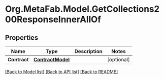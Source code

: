 
# Org.MetaFab.Model.GetCollections200ResponseInnerAllOf

## Properties

Name | Type | Description | Notes
------------ | ------------- | ------------- | -------------
**Contract** | [**ContractModel**](ContractModel.md) |  | [optional] 

[[Back to Model list]](../README.md#documentation-for-models)
[[Back to API list]](../README.md#documentation-for-api-endpoints)
[[Back to README]](../README.md)

